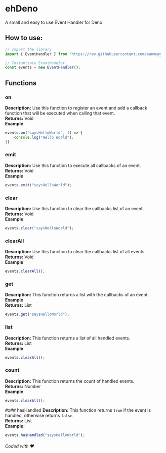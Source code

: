 # ehDeno
A small and easy to use Event Handler for Deno

## How to use:
```typescript
// Import the library
import { EventHandler } from 'https://raw.githubusercontent.com/sammwyy/ehDeno/master/ehdeno.ts';

// Instantiate EventHandler
const events = new EventHandler();
```

## Functions
### on
**Description:** Use this function to register an event and add a callback function that will be executed when calling that event.  
**Returns:** Void  
**Example**  
```typescript
events.on("saysHelloWorld", () => {
    console.log("Hello World");
})
```

### emit
**Description:** Use this function to execute all callbacks of an event.  
**Returns:** Void  
**Example**  
```typescript
events.emit("saysHelloWorld");
```

### clear
**Description:** Use this function to clear the callbacks list of an event.  
**Returns:** Void  
**Example**  
```typescript
events.clear("saysHelloWorld");
```

### clearAll
**Description:** Use this function to clear the callbacks list of all events.  
**Returns:** Void  
**Example**  
```typescript
events.clearAll();
```

### get
**Description:** This function returns a list with the callbacks of an event.  
**Example**  
**Returns:** List  
```typescript
events.get("saysHelloWorld");
```

### list
**Description:** This function returns a list of all handled events.  
**Returns:** List  
**Example**  
```typescript
events.clearAll();
```

### count
**Description:** This function returns the count of handled events.  
**Returns:** Number  
**Example**  
```typescript
events.clearAll();
```

#x## hasHandled
**Description:** This function returns `true` if the event is handled, otherwise returns `false`.  
**Returns:** List  
**Example:**  
```typescript
events.hasHandled("saysHelloWorld");
```

###### Coded with ❤️
